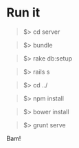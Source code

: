 Run it
======

   > $> cd server

   > $> bundle

   > $> rake db:setup

   > $> rails s

   > $> cd ../

   > $> npm install
   
   > $> bower install
   
   > $> grunt serve



 Bam!

